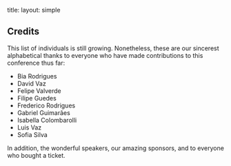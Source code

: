 title: 
layout: simple

## Credits

This list of individuals is still growing. Nonetheless, these are our sincerest alphabetical thanks to everyone who have made contributions to this conference thus far:

* Bia Rodrigues
* David Vaz
* Felipe Valverde
* Filipe Guedes
* Frederico Rodrigues
* Gabriel Guimarães
* Isabella Colombarolli
* Luis Vaz
* Sofia Silva

In addition, the wonderful speakers, our amazing sponsors, and to everyone who bought a ticket.
